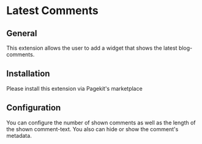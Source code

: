 # Latest Comments

## General
This extension allows the user to add a widget that shows the latest blog-comments.

## Installation
Please install this extension via Pagekit's marketplace

## Configuration
You can configure the number of shown comments as well as the length of the shown comment-text. You also can hide or show the comment's metadata.